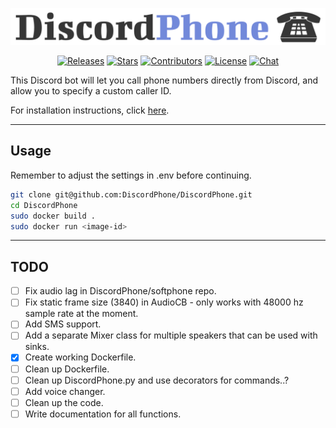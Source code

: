 <p align="center"><a href="https://github.com/DiscordPhone/DiscordPhone" target="_blank" rel="noopener noreferrer"><img src="discordphone.png" alt="DiscordPhone logo"></a></p>

<p align="center">
    <a href="https://github.com/DiscordPhone/DiscordPhone/releases"><img src="https://img.shields.io/github/release/DiscordPhone/DiscordPhone.svg" alt="Releases"></a>
    <a href="https://github.com/DiscordPhone/DiscordPhone/stargazers"><img src="https://img.shields.io/github/stars/DiscordPhone/DiscordPhone.svg" alt="Stars"></a>
    <a href="https://github.com/DiscordPhone/DiscordPhone/graphs/contributors"><img src="https://img.shields.io/github/contributors/DiscordPhone/DiscordPhone.svg" alt="Contributors"></a>
    <a href="https://github.com/DiscordPhone/DiscordPhone/blob/master/LICENSE"><img src="https://img.shields.io/badge/license-MIT-green.svg" alt="License"></a>
    <a href="https://discord.gg/vCjnpVc"><img src="https://img.shields.io/discord/730183237837652070.svg?sanitize=true" alt="Chat"></a>
</p>

This Discord bot will let you call phone numbers directly from Discord, and allow you to specify a custom caller ID.

For installation instructions, click [here](INSTALL.md).

---
## Usage
Remember to adjust the settings in .env before continuing.
```bash
git clone git@github.com:DiscordPhone/DiscordPhone.git
cd DiscordPhone
sudo docker build .
sudo docker run <image-id>
```

---
## TODO
- [ ] Fix audio lag in DiscordPhone/softphone repo.
- [ ] Fix static frame size (3840) in AudioCB - only works with 48000 hz sample rate at the moment.
- [ ] Add SMS support.
- [ ] Add a separate Mixer class for multiple speakers that can be used with sinks.
- [x] Create working Dockerfile.
- [ ] Clean up Dockerfile.
- [ ] Clean up DiscordPhone.py and use decorators for commands..?
- [ ] Add voice changer.
- [ ] Clean up the code.
- [ ] Write documentation for all functions.